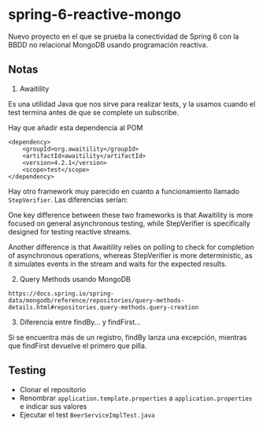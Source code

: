 # spring-6-reactive-mongo

Nuevo proyecto en el que se prueba la conectividad de Spring 6 con la BBDD no relacional MongoDB usando programación reactiva.

## Notas

1. Awaitility

Es una utilidad Java que nos sirve para realizar tests, y la usamos cuando el test termina antes de que se complete
un subscribe.

Hay que añadir esta dependencia al POM

```
<dependency>
    <groupId>org.awaitility</groupId>
    <artifactId>awaitility</artifactId>
    <version>4.2.1</version>
    <scope>test</scope>
</dependency>
```

Hay otro framework muy parecido en cuanto a funcionamiento llamado `StepVerifier`. Las diferencias serían:

One key difference between these two frameworks is that Awaitility is more focused on general asynchronous testing, while StepVerifier is specifically designed for testing reactive streams.

Another difference is that Awaitility relies on polling to check for completion of asynchronous operations, whereas StepVerifier is more deterministic, as it simulates events in the stream and waits for the expected results.

2. Query Methods usando MongoDB

`https://docs.spring.io/spring-data/mongodb/reference/repositories/query-methods-details.html#repositories.query-methods.query-creation`

3. Diferencia entre findBy... y findFirst...

Si se encuentra más de un registro, findBy lanza una excepción, mientras que findFirst devuelve el primero que pilla.

## Testing

- Clonar el repositorio
- Renombrar `application.template.properties` a `application.properties` e indicar sus valores
- Ejecutar el test `BeerServiceImplTest.java`